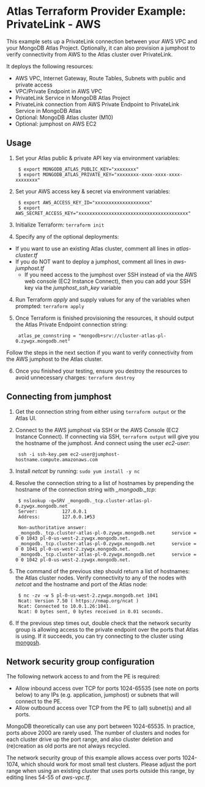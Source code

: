# Atlas Terraform Provider Example: PrivateLink - AWS

This example sets up a PrivateLink connection between your AWS VPC and your MongoDB Atlas Project. Optionally, it can also provision a jumphost to verify connectivity from AWS to the Atlas cluster over PrivateLink.

It deploys the following resources:
- AWS VPC, Internet Gateway, Route Tables, Subnets with public and private access
- VPC/Private Endpoint in AWS VPC
- PrivateLink Service in MongoDB Atlas Project
- PrivateLink connection from AWS Private Endpoint to PrivateLink Service in MongoDB Atlas
- Optional: MongoDB Atlas cluster (M10)
- Optional: jumphost on AWS EC2

## Usage

1. Set your Atlas public & private API key via environment variables:

        $ export MONGODB_ATLAS_PUBLIC_KEY="xxxxxxxx"
        $ export MONGODB_ATLAS_PRIVATE_KEY="xxxxxxxx-xxxx-xxxx-xxxx-xxxxxxxx"

2. Set your AWS access key & secret via environment variables:

        $ export AWS_ACCESS_KEY_ID="xxxxxxxxxxxxxxxxxxxx"
        $ export AWS_SECRET_ACCESS_KEY="xxxxxxxxxxxxxxxxxxxxxxxxxxxxxxxxxxxxxxxx"

3. Initialize Terraform: `terraform init`

4. Specify any of the optional deployments:
  - If you want to use an existing Atlas cluster, comment all lines in *atlas-cluster.tf*
  - If you do NOT want to deploy a jumphost, comment all lines in *aws-jumphost.tf*
    - If you need access to the jumphost over SSH instead of via the AWS web console (EC2 Instance Connect), then you can add your SSH key via the *jumphost_ssh_key* variable

4. Run Terraform *apply* and supply values for any of the variables when prompted: `terraform apply`

5. Once Terraform is finished provisioning the resources, it should output the Atlas Private Endpoint connection string:
        
        atlas_pe_connstring = "mongodb+srv://cluster-atlas-pl-0.zywgx.mongodb.net"

Follow the steps in the next section if you want to verify connectivity from the AWS jumphost to the Atlas cluster.

6. Once you finished your testing, ensure you destroy the resources to avoid unnecessary charges: `terraform destroy`

## Connecting from jumphost

1. Get the connection string from either using `terraform output` or the Atlas UI.

2. Connect to the AWS jumphost via SSH or the AWS Console (EC2 Instance Connect). If connecting via SSH, `terraform output` will give you the hostname of the jumphost. And connect using the user *ec2-user*:

        ssh -i ssh-key.pem ec2-user@jumphost-hostname.compute.amazonaws.com

3. Install *netcat* by running: `sudo yum install -y nc`

4. Resolve the connection string to a list of hostnames by prepending the hostname of the connection string with *_mongodb._tcp*:

        $ nslookup -q=SRV _mongodb._tcp.cluster-atlas-pl-0.zywgx.mongodb.net
        Server:         127.0.0.1
        Address:        127.0.0.1#53

        Non-authoritative answer:
        _mongodb._tcp.cluster-atlas-pl-0.zywgx.mongodb.net      service = 0 0 1043 pl-0-us-west-2.zywgx.mongodb.net.
        _mongodb._tcp.cluster-atlas-pl-0.zywgx.mongodb.net      service = 0 0 1041 pl-0-us-west-2.zywgx.mongodb.net.
        _mongodb._tcp.cluster-atlas-pl-0.zywgx.mongodb.net      service = 0 0 1042 pl-0-us-west-2.zywgx.mongodb.net.

5. The command of the previous step should return a list of hostnames: the Atlas cluster nodes. Verify connectivity to any of the nodes with *netcat* and the hostname and port of the Atlas node:

        $ nc -zv -w 5 pl-0-us-west-2.zywgx.mongodb.net 1041
        Ncat: Version 7.50 ( https://nmap.org/ncat )
        Ncat: Connected to 10.0.1.26:1041.
        Ncat: 0 bytes sent, 0 bytes received in 0.01 seconds.

6. If the previous step times out, double check that the network security group is allowing access to the private endpoint over the ports that Atlas is using. If it succeeds, you can try connecting to the cluster using [mongosh](https://www.mongodb.com/docs/mongodb-shell/install/).

## Network security group configuration

The following network access to and from the PE is required:
- Allow inbound access over TCP for ports 1024-65535 (see note on ports below) to any IPs (e.g. application, jumphost) or subnets that will connect to the PE.
- Allow outbound access over TCP from the PE to (all) subnet(s) and all ports.

MongoDB theoretically can use any port between 1024-65535. In practice, ports above 2000 are rarely used. The number of clusters and nodes for each cluster drive up the port range, and also cluster deletion and (re)creation as old ports are not always recycled.

The network security group of this example allows access over ports 1024-1074, which should work for most small test clusters. Please adjust the port range when using an existing cluster that uses ports outside this range, by editing lines 54-55 of *aws-vpc.tf*.
